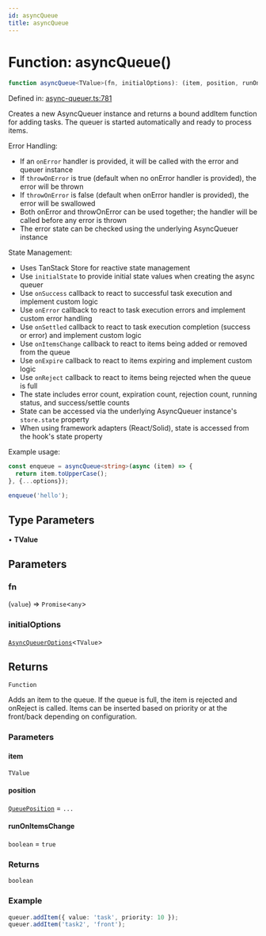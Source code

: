 ```yaml
---
id: asyncQueue
title: asyncQueue
---
```


<!-- DO NOT EDIT: this page is autogenerated from the type comments -->

# Function: asyncQueue()

```ts
function asyncQueue<TValue>(fn, initialOptions): (item, position, runOnItemsChange) => boolean
```

Defined in: [async-queuer.ts:781](https://github.com/TanStack/pacer/blob/main/packages/pacer/src/async-queuer.ts#L781)

Creates a new AsyncQueuer instance and returns a bound addItem function for adding tasks.
The queuer is started automatically and ready to process items.

Error Handling:
- If an `onError` handler is provided, it will be called with the error and queuer instance
- If `throwOnError` is true (default when no onError handler is provided), the error will be thrown
- If `throwOnError` is false (default when onError handler is provided), the error will be swallowed
- Both onError and throwOnError can be used together; the handler will be called before any error is thrown
- The error state can be checked using the underlying AsyncQueuer instance

State Management:
- Uses TanStack Store for reactive state management
- Use `initialState` to provide initial state values when creating the async queuer
- Use `onSuccess` callback to react to successful task execution and implement custom logic
- Use `onError` callback to react to task execution errors and implement custom error handling
- Use `onSettled` callback to react to task execution completion (success or error) and implement custom logic
- Use `onItemsChange` callback to react to items being added or removed from the queue
- Use `onExpire` callback to react to items expiring and implement custom logic
- Use `onReject` callback to react to items being rejected when the queue is full
- The state includes error count, expiration count, rejection count, running status, and success/settle counts
- State can be accessed via the underlying AsyncQueuer instance's `store.state` property
- When using framework adapters (React/Solid), state is accessed from the hook's state property

Example usage:
```ts
const enqueue = asyncQueue<string>(async (item) => {
  return item.toUpperCase();
}, {...options});

enqueue('hello');
```

## Type Parameters

• **TValue**

## Parameters

### fn

(`value`) => `Promise`\<`any`\>

### initialOptions

[`AsyncQueuerOptions`](../../interfaces/asyncqueueroptions.md)\<`TValue`\>

## Returns

`Function`

Adds an item to the queue. If the queue is full, the item is rejected and onReject is called.
Items can be inserted based on priority or at the front/back depending on configuration.

### Parameters

#### item

`TValue`

#### position

[`QueuePosition`](../../type-aliases/queueposition.md) = `...`

#### runOnItemsChange

`boolean` = `true`

### Returns

`boolean`

### Example

```ts
queuer.addItem({ value: 'task', priority: 10 });
queuer.addItem('task2', 'front');
```
